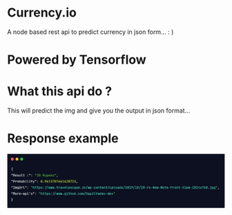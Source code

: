 # Currency.io
A node based rest api to predict currency in json form... : )

# Powered by Tensorflow

# What this api do ?
This will predict the img and give you the output in json format...

# Response example

![alt text](https://github.com/KapilYadav-dev/Currency.io/blob/master/ss.png)

